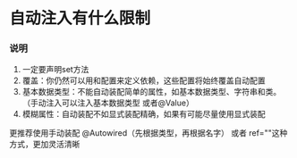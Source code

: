# 自动注入有什么限制

### 说明

1. 一定要声明set方法
1. 覆盖：你仍然可以用<constructor-arg>和<property>配置来定义依赖，这些配置将始终覆盖自动配置
1. 基本数据类型：不能自动装配简单的属性，如基本数据类型、字符串和类。（手动注入可以注入基本数据类型 <property value=""> 或者@Value）
1. 模糊属性：自动装配不如显式装配精确，如果有可能尽量使用显式装配

更推荐使用手动装配 @Autowired（先根据类型，再根据名字） 或者 ref=""这种方式，更加灵活清晰